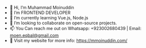 - 👋 Hi, I’m Muhammad Moinuddin
- 👀 I’m FRONTEND DEVELOPER
- 🌱 I’m currently learning Vue.js, Node.js
- 💞️ I’m looking to collaborate on open-source projects.
- 📫 You Can reach me out on Whatsapp: +923002680439 | Email: moen.eqbal@gmail.com
- 🛄 Visit my website for more info: https://mmoinuddin.com/

<!---
ixmmoinuddin/ixmmoinuddin is a ✨ special ✨ repository because its `README.md` (this file) appears on your GitHub profile.
You can click the Preview link to take a look at your changes.
--->
